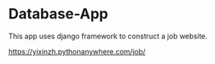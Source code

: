 # Database-App

This app uses django framework to construct a job website.

https://yixinzh.pythonanywhere.com/job/
